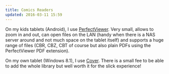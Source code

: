 ```yaml
---
title: Comics Readers
updated: 2016-03-11 15:59
---
```


On my kids tablets (Android), I use [PerfectViewer](https://play.google.com/store/apps/details?id=com.rookiestudio.perfectviewer&hl=en). Very small, allows to zoom in and out, can open files on the LAN (handy when there is a NAS server around and not much space on the tablet itself) and supports a huge range of files (CBR, CBZ, CBT of course but also plain PDFs using the PerfectViewer PDF extension).

On my own tablet (Windows 8.1), I use [Cover](https://www.microsoft.com/en-us/store/apps/cover-comic-reader/9wzdncrfj9w7). There is a small fee to be able to add the whole library but well worth it for the slick experience!